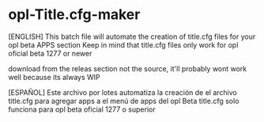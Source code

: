 # opl-Title.cfg-maker

[ENGLISH]
This batch file will automate the creation of title.cfg files for your opl beta APPS section
Keep in mind that title.cfg files only work for opl oficial beta 1277 or newer

download from the releas section not the source, it'll probably wont work well because its always WIP 

[ESPAÑOL]
Este archivo por lotes automatiza la creación de el archivo title.cfg para agregar apps a el menú de apps del opl Beta
title.cfg solo funciona para opl beta oficial 1277 o superior
